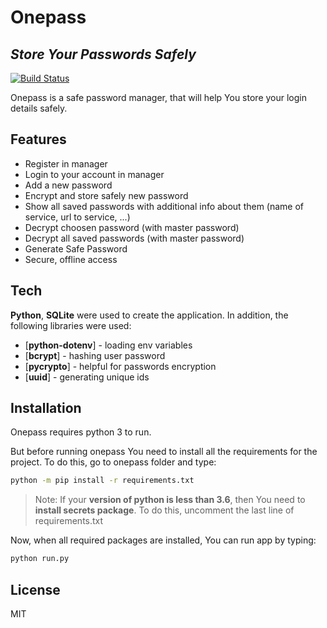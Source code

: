 # Onepass
## _Store Your Passwords Safely_

[![Build Status](https://travis-ci.org/joemccann/dillinger.svg?branch=master)](https://travis-ci.org/joemccann/dillinger)

Onepass is a safe password manager, that will help You store your login details safely.

## Features
- Register in manager
- Login to your account in manager
- Add a new password
- Encrypt and store safely new password
- Show all saved passwords with additional info about them (name of service, url to service, ...)
- Decrypt choosen password (with master password)
- Decrypt all saved passwords (with master password)
- Generate Safe Password
- Secure, offline access


## Tech
**Python**, **SQLite** were used to create the application. In addition, the following libraries were used:
- [**python-dotenv**] - loading env variables
- [**bcrypt**] - hashing user password
- [**pycrypto**] - helpful for passwords encryption
- [**uuid**] - generating unique ids


## Installation
Onepass requires python 3 to run.

But before running onepass You need to install all the requirements for the project. 
To do this, go to onepass folder and type:
```sh
python -m pip install -r requirements.txt
```
> Note:  If your **version of python is less than 3.6**, then You need to **install secrets package**.
> To do this, uncomment the last line of requirements.txt

Now, when all required packages are installed, You can run app by typing: 
```sh
python run.py
```


## License

MIT